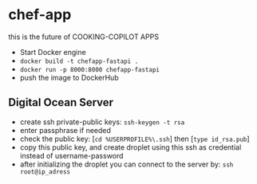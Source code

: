 # chef-app
this is the future of COOKING-COPILOT APPS

- Start Docker engine
- `docker build -t chefapp-fastapi .`
- `docker run -p 8000:8000 chefapp-fastapi` 
- push the image to DockerHub

Digital Ocean Server
----
- create ssh private-public keys: `ssh-keygen -t rsa`
- enter passphrase if needed
- check the public key: 
    [`cd %USERPROFILE%\.ssh`] then [`type id_rsa.pub`]
- copy this public key, and create droplet using this ssh as credential instead of username-password
- after initializing the droplet you can connect to the server by: `ssh root@ip_adress`
